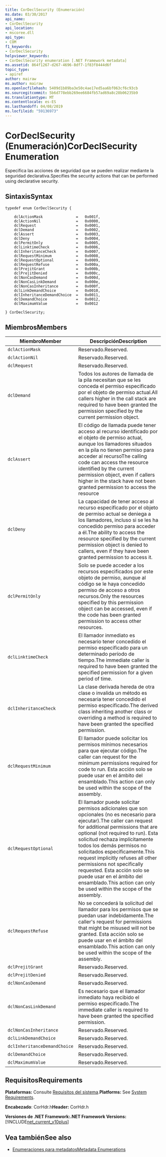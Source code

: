 ```yaml
---
title: CorDeclSecurity (Enumeración)
ms.date: 03/30/2017
api_name:
- CorDeclSecurity
api_location:
- mscoree.dll
api_type:
- COM
f1_keywords:
- CorDeclSecurity
helpviewer_keywords:
- CorDeclSecurity enumeration [.NET Framework metadata]
ms.assetid: 864f1267-d267-4696-8df7-1f83f8444d6f
topic_type:
- apiref
author: mairaw
ms.author: mairaw
ms.openlocfilehash: 5409d1b89ba3e50c4ae17ed5aa6bf063cf6c93cb
ms.sourcegitcommit: 5b6d778ebb269ee6684fb57ad69a8c28b06235b9
ms.translationtype: MT
ms.contentlocale: es-ES
ms.lasthandoff: 04/08/2019
ms.locfileid: "59136973"
---
```

# <a name="cordeclsecurity-enumeration"></a><span data-ttu-id="07e6b-102">CorDeclSecurity (Enumeración)</span><span class="sxs-lookup"><span data-stu-id="07e6b-102">CorDeclSecurity Enumeration</span></span>
<span data-ttu-id="07e6b-103">Especifica las acciones de seguridad que se pueden realizar mediante la seguridad declarativa.</span><span class="sxs-lookup"><span data-stu-id="07e6b-103">Specifies the security actions that can be performed using declarative security.</span></span>  
  
## <a name="syntax"></a><span data-ttu-id="07e6b-104">Sintaxis</span><span class="sxs-lookup"><span data-stu-id="07e6b-104">Syntax</span></span>  
  
```  
typedef enum CorDeclSecurity {  
  
    dclActionMask               =   0x001f,  
    dclActionNil                =   0x0000,  
    dclRequest                  =   0x0001,  
    dclDemand                   =   0x0002,  
    dclAssert                   =   0x0003,  
    dclDeny                     =   0x0004,  
    dclPermitOnly               =   0x0005,  
    dclLinktimeCheck            =   0x0006,  
    dclInheritanceCheck         =   0x0007,  
    dclRequestMinimum           =   0x0008,  
    dclRequestOptional          =   0x0009,  
    dclRequestRefuse            =   0x000a,  
    dclPrejitGrant              =   0x000b,  
    dclPrejitDenied             =   0x000c,  
    dclNonCasDemand             =   0x000d,  
    dclNonCasLinkDemand         =   0x000e,  
    dclNonCasInheritance        =   0x000f,  
    dclLinkDemandChoice         =   0x0010,  
    dclInheritanceDemandChoice  =   0x0011,  
    dclDemandChoice             =   0x0012,  
    dclMaximumValue             =   0x0012  
  
} CorDeclSecurity;  
```  
  
## <a name="members"></a><span data-ttu-id="07e6b-105">Miembros</span><span class="sxs-lookup"><span data-stu-id="07e6b-105">Members</span></span>  
  
|<span data-ttu-id="07e6b-106">Miembro</span><span class="sxs-lookup"><span data-stu-id="07e6b-106">Member</span></span>|<span data-ttu-id="07e6b-107">Descripción</span><span class="sxs-lookup"><span data-stu-id="07e6b-107">Description</span></span>|  
|------------|-----------------|  
|`dclActionMask`|<span data-ttu-id="07e6b-108">Reservado.</span><span class="sxs-lookup"><span data-stu-id="07e6b-108">Reserved.</span></span>|  
|`dclActionNil`|<span data-ttu-id="07e6b-109">Reservado.</span><span class="sxs-lookup"><span data-stu-id="07e6b-109">Reserved.</span></span>|  
|`dclRequest`|<span data-ttu-id="07e6b-110">Reservado.</span><span class="sxs-lookup"><span data-stu-id="07e6b-110">Reserved.</span></span>|  
|`dclDemand`|<span data-ttu-id="07e6b-111">Todos los autores de llamada de la pila necesitan que se les conceda el permiso especificado por el objeto de permiso actual.</span><span class="sxs-lookup"><span data-stu-id="07e6b-111">All callers higher in the call stack are required to have been granted the permission specified by the current permission object.</span></span>|  
|`dclAssert`|<span data-ttu-id="07e6b-112">El código de llamada puede tener acceso al recurso identificado por el objeto de permiso actual, aunque los llamadores situados en la pila no tienen permiso para acceder al recurso</span><span class="sxs-lookup"><span data-stu-id="07e6b-112">The calling code can access the resource identified by the current permission object, even if callers higher in the stack have not been granted permission to access the resource</span></span>|  
|`dclDeny`|<span data-ttu-id="07e6b-113">La capacidad de tener acceso al recurso especificado por el objeto de permiso actual se deniega a los llamadores, incluso si se les ha concedido permiso para acceder a él.</span><span class="sxs-lookup"><span data-stu-id="07e6b-113">The ability to access the resource specified by the current permission object is denied to callers, even if they have been granted permission to access it.</span></span>|  
|`dclPermitOnly`|<span data-ttu-id="07e6b-114">Solo se puede acceder a los recursos especificados por este objeto de permiso, aunque al código se le haya concedido permiso de acceso a otros recursos.</span><span class="sxs-lookup"><span data-stu-id="07e6b-114">Only the resources specified by this permission object can be accessed, even if the code has been granted permission to access other resources.</span></span>|  
|`dclLinktimeCheck`|<span data-ttu-id="07e6b-115">El llamador inmediato es necesario tener concedido el permiso especificado para un determinado período de tiempo.</span><span class="sxs-lookup"><span data-stu-id="07e6b-115">The immediate caller is required to have been granted the specified permission for a given period of time.</span></span>|  
|`dclInheritanceCheck`|<span data-ttu-id="07e6b-116">La clase derivada hereda de otra clase o invalida un método es necesaria tener concedido el permiso especificado.</span><span class="sxs-lookup"><span data-stu-id="07e6b-116">The derived class inheriting another class or overriding a method is required to have been granted the specified permission.</span></span>|  
|`dclRequestMinimum`|<span data-ttu-id="07e6b-117">El llamador puede solicitar los permisos mínimos necesarios para que ejecutar código.</span><span class="sxs-lookup"><span data-stu-id="07e6b-117">The caller can request for the minimum permissions required for code to run.</span></span> <span data-ttu-id="07e6b-118">Esta acción solo se puede usar en el ámbito del ensamblado.</span><span class="sxs-lookup"><span data-stu-id="07e6b-118">This action can only be used within the scope of the assembly.</span></span>|  
|`dclRequestOptional`|<span data-ttu-id="07e6b-119">El llamador puede solicitar permisos adicionales que son opcionales (no es necesario para ejecutar).</span><span class="sxs-lookup"><span data-stu-id="07e6b-119">The caller can request for additional permissions that are optional (not required to run).</span></span> <span data-ttu-id="07e6b-120">Esta solicitud rechaza implícitamente todos los demás permisos no solicitados específicamente.</span><span class="sxs-lookup"><span data-stu-id="07e6b-120">This request implicitly refuses all other permissions not specifically requested.</span></span> <span data-ttu-id="07e6b-121">Esta acción solo se puede usar en el ámbito del ensamblado.</span><span class="sxs-lookup"><span data-stu-id="07e6b-121">This action can only be used within the scope of the assembly.</span></span>|  
|`dclRequestRefuse`|<span data-ttu-id="07e6b-122">No se concederá la solicitud del llamador para los permisos que se puedan usar indebidamente.</span><span class="sxs-lookup"><span data-stu-id="07e6b-122">The caller's request for permissions that might be misused will not be granted.</span></span> <span data-ttu-id="07e6b-123">Esta acción solo se puede usar en el ámbito del ensamblado.</span><span class="sxs-lookup"><span data-stu-id="07e6b-123">This action can only be used within the scope of the assembly.</span></span>|  
|`dclPrejitGrant`|<span data-ttu-id="07e6b-124">Reservado.</span><span class="sxs-lookup"><span data-stu-id="07e6b-124">Reserved.</span></span>|  
|`dclPrejitDenied`|<span data-ttu-id="07e6b-125">Reservado.</span><span class="sxs-lookup"><span data-stu-id="07e6b-125">Reserved.</span></span>|  
|`dclNonCasDemand`|<span data-ttu-id="07e6b-126">Reservado.</span><span class="sxs-lookup"><span data-stu-id="07e6b-126">Reserved.</span></span>|  
|`dclNonCasLinkDemand`|<span data-ttu-id="07e6b-127">Es necesario que el llamador inmediato haya recibido el permiso especificado.</span><span class="sxs-lookup"><span data-stu-id="07e6b-127">The immediate caller is required to have been granted the specified permission.</span></span>|  
|`dclNonCasInheritance`|<span data-ttu-id="07e6b-128">Reservado.</span><span class="sxs-lookup"><span data-stu-id="07e6b-128">Reserved.</span></span>|  
|`dclLinkDemandChoice`|<span data-ttu-id="07e6b-129">Reservado.</span><span class="sxs-lookup"><span data-stu-id="07e6b-129">Reserved.</span></span>|  
|`dclInheritanceDemandChoice`|<span data-ttu-id="07e6b-130">Reservado.</span><span class="sxs-lookup"><span data-stu-id="07e6b-130">Reserved.</span></span>|  
|`dclDemandChoice`|<span data-ttu-id="07e6b-131">Reservado.</span><span class="sxs-lookup"><span data-stu-id="07e6b-131">Reserved.</span></span>|  
|`dclMaximumValue`|<span data-ttu-id="07e6b-132">Reservado.</span><span class="sxs-lookup"><span data-stu-id="07e6b-132">Reserved.</span></span>|  
  
## <a name="requirements"></a><span data-ttu-id="07e6b-133">Requisitos</span><span class="sxs-lookup"><span data-stu-id="07e6b-133">Requirements</span></span>  
 <span data-ttu-id="07e6b-134">**Plataformas:** Consulte [Requisitos del sistema](../../../../docs/framework/get-started/system-requirements.md).</span><span class="sxs-lookup"><span data-stu-id="07e6b-134">**Platforms:** See [System Requirements](../../../../docs/framework/get-started/system-requirements.md).</span></span>  
  
 <span data-ttu-id="07e6b-135">**Encabezado**: CorHdr.h</span><span class="sxs-lookup"><span data-stu-id="07e6b-135">**Header:** CorHdr.h</span></span>  
  
 **<span data-ttu-id="07e6b-136">Versiones de .NET Framework:</span><span class="sxs-lookup"><span data-stu-id="07e6b-136">.NET Framework Versions:</span></span>** [!INCLUDE[net_current_v10plus](../../../../includes/net-current-v10plus-md.md)]  
  
## <a name="see-also"></a><span data-ttu-id="07e6b-137">Vea también</span><span class="sxs-lookup"><span data-stu-id="07e6b-137">See also</span></span>

- [<span data-ttu-id="07e6b-138">Enumeraciones para metadatos</span><span class="sxs-lookup"><span data-stu-id="07e6b-138">Metadata Enumerations</span></span>](../../../../docs/framework/unmanaged-api/metadata/metadata-enumerations.md)
